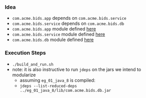 
### Idea

* `com.acme.bids.app` depends on `com.acme.bids.service`
* `com.acme.bids.service` depends on `com.acme.bids.db`
* `com.acme.bids.app` module defined [here](https://github.com/codetojoy/talk_maritimedevcon_java_9_modules/blob/master/eg_02_java_9_simple/src/com.acme.bids.app/module-info.java)
* `com.acme.bids.service` module defined [here](https://github.com/codetojoy/talk_maritimedevcon_java_9_modules/blob/master/eg_02_java_9_simple/src/com.acme.bids.service/module-info.java)
* `com.acme.bids.db` module defined [here](https://github.com/codetojoy/talk_maritimedevcon_java_9_modules/blob/master/eg_02_java_9_simple/src/com.acme.bids.db/module-info.java)

### Execution Steps

* `./build_and_run.sh`
* note: it is also instructive to run `jdeps` on the jars we intend to modularize
    * assuming `eg_01_java_8` is compiled:
    * `jdeps --list-reduced-deps ../eg_01_java_8/lib/com.acme.bids.db.jar`
